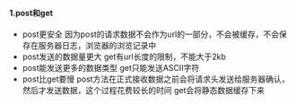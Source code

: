 #### 1.post和get
- post更安全
  因为post的请求数据不会作为url的一部分，不会被缓存，不会保存在服务器日志，浏览器的浏览记录中
- post发送的数据量更大
  get有url长度的限制，不能大于2kb
- post能发送更多的数据类型
  get只能发送ASCII字符
- post比get要慢
  post方法在正式接收数据之前会将请求头发送给服务器确认，然后才发送数据，这个过程花费较长的时间
  get会将静态数据缓存下来